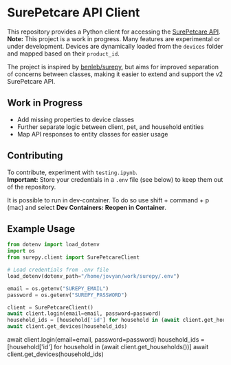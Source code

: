 # SurePetcare API Client

This repository provides a Python client for accessing the [SurePetcare API](https://app-api.beta.surehub.io/index.html?urls.primaryName=V1).  
**Note:** This project is a work in progress. Many features are experimental or under development. Devices are dynamically loaded from the `devices` folder and mapped based on their `product_id`.

The project is inspired by [benleb/surepy](https://github.com/benleb/surepy), but aims for improved separation of concerns between classes, making it easier to extend and support the v2 SurePetcare API.

## Work in Progress

- Add missing properties to device classes
- Further separate logic between client, pet, and household entities
- Map API responses to entity classes for easier usage

## Contributing

To contribute, experiment with `testing.ipynb`.  
**Important:** Store your credentials in a `.env` file (see below) to keep them out of the repository.

It is possible to run in dev-container. To do so use shift + command + p (mac) and select **Dev Containers: Reopen in Container**.

## Example Usage

```python
from dotenv import load_dotenv
import os
from surepy.client import SurePetcareClient

# Load credentials from .env file
load_dotenv(dotenv_path="/home/jovyan/work/surepy/.env")

email = os.getenv("SUREPY_EMAIL")
password = os.getenv("SUREPY_PASSWORD")

client = SurePetcareClient()
await client.login(email=email, password=password)
household_ids = [household['id'] for household in (await client.get_households())]
await client.get_devices(household_ids)
```
await client.login(email=email, password=password)
household_ids = [household['id'] for household in (await client.get_households())]
await client.get_devices(household_ids)
```
